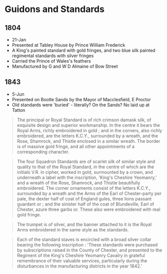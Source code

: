 # Guidons and Standards

## 1804

* 21-Jan
* Presented at Tabley House by Prince William Frederick
* A King's painted standard with gold fringes, and two blue silk painted regimental standards with silver fringes
* Carried the Prince of Wales's feathers
* Manufactured by G and W D Almaine of Bow Street

## 1843

* 5-Jun
* Presented on Bootle Sands by the Mayor of Macclesfield, E Proctor
* Old standards were 'buried' - literally? On the Sands? No laid up at Tatton

> The principal or Royal Standard is of rich crimson damask silk, of exquisite design and superior workmanship. In the centre it bears the Royal Arms, richly embroidered in gold ; and in the corners, also richly embroidered, are the letters K.C.Y., surrounded by a wreath, and the Rose, Shamrock, and Thistle enclosed in a similar wreath. The border is of massive gold fringe, and all other appointments of a corresponding character.

> The four Squadron Standards are of scarlet silk of similar style and quality to that of the Royal Standard, in the centre of which are the initials V.R. in cipher, worked in gold, surmounted by a crown, and underneath a label with the inscription, 'King's Cheshire Yeomanry,' and a wreath of the Rose, Shamrock, and Thistle beautifully embroidered. The corner ornaments consist of the letters K.C.Y., surrounded by a wreath and the Arms of the Earl of Chester-party per pale, the dexter half of coat of England gules, three lions passant guardant or ; and the sinister half of the coat of Blundeville, Earl of Chester, azure three garbs or. These also were embroidered with real gold fringe.

> The trumpet is of silver, and the banner attached to it is the Royal Arms embroidered in the same style as the standards.

> Each of the standard staves is encircled with a broad silver collar bearing the following inscription : 'These standards were purchased by subscriptions raised in the County of Chester, and presented to the Regiment of the King's Cheshire Yeomanry Cavalry in grateful remembrance of their valuable services, particularly during the disturbances in the manufacturing districts in the year 1842.'
